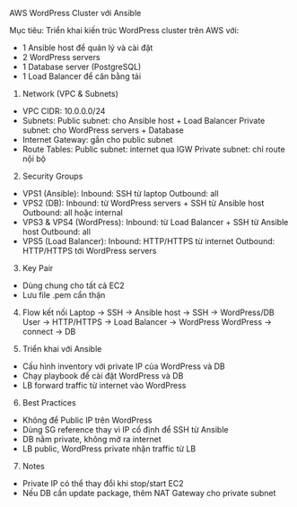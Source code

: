  AWS WordPress Cluster với Ansible

Mục tiêu:
Triển khai kiến trúc WordPress cluster trên AWS với:
- 1 Ansible host để quản lý và cài đặt
- 2 WordPress servers
- 1 Database server (PostgreSQL)
- 1 Load Balancer để cân bằng tải

1. Network (VPC & Subnets)
- VPC CIDR: 10.0.0.0/24
- Subnets:
  Public subnet: cho Ansible host + Load Balancer
  Private subnet: cho WordPress servers + Database
- Internet Gateway: gắn cho public subnet
- Route Tables:
  Public subnet: internet qua IGW
  Private subnet: chỉ route nội bộ

2. Security Groups
- VPS1 (Ansible):
  Inbound: SSH từ laptop
  Outbound: all
- VPS2 (DB):
  Inbound: từ WordPress servers + SSH từ Ansible host
  Outbound: all hoặc internal
- VPS3 & VPS4 (WordPress):
  Inbound: từ Load Balancer + SSH từ Ansible host
  Outbound: all
- VPS5 (Load Balancer):
  Inbound: HTTP/HTTPS từ internet
  Outbound: HTTP/HTTPS tới WordPress servers

3. Key Pair
- Dùng chung cho tất cả EC2
- Lưu file .pem cẩn thận

4. Flow kết nối
Laptop -> SSH -> Ansible host -> SSH -> WordPress/DB
User -> HTTP/HTTPS -> Load Balancer -> WordPress
WordPress -> connect -> DB

5. Triển khai với Ansible
- Cấu hình inventory với private IP của WordPress và DB
- Chạy playbook để cài đặt WordPress và DB
- LB forward traffic từ internet vào WordPress

6. Best Practices
- Không để Public IP trên WordPress
- Dùng SG reference thay vì IP cố định để SSH từ Ansible
- DB nằm private, không mở ra internet
- LB public, WordPress private nhận traffic từ LB

7. Notes
- Private IP có thể thay đổi khi stop/start EC2
- Nếu DB cần update package, thêm NAT Gateway cho private subnet
